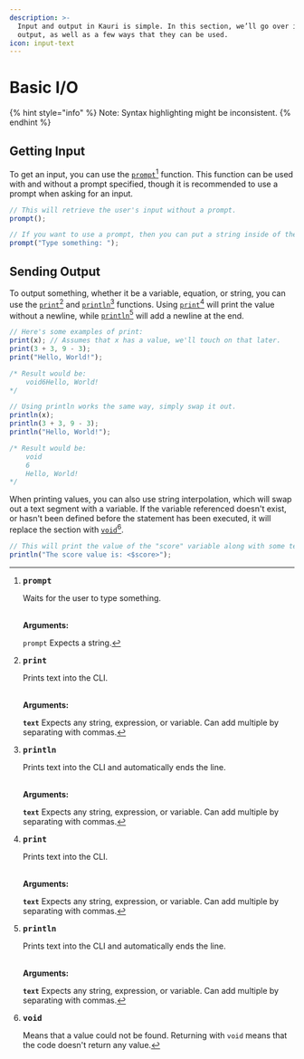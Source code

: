 ```yaml
---
description: >-
  Input and output in Kauri is simple. In this section, we’ll go over input and
  output, as well as a few ways that they can be used.
icon: input-text
---
```


# Basic I/O

{% hint style="info" %}
Note: Syntax highlighting might be inconsistent.
{% endhint %}

## Getting Input

To get an input, you can use the [`prompt`](#user-content-fn-1)[^1] function. This function can be used with and without a prompt specified, though it is recommended to use a prompt when asking for an input.

```typescript
// This will retrieve the user's input without a prompt.
prompt();

// If you want to use a prompt, then you can put a string inside of the parentheses.
prompt("Type something: ");
```

## Sending Output

To output something, whether it be a variable, equation, or string, you can use the [`print`](#user-content-fn-2)[^2] and [`println`](#user-content-fn-3)[^3] functions. Using [`print`](#user-content-fn-2)[^2] will print the value without a newline, while [`println`](#user-content-fn-3)[^3] will add a newline at the end.

```typescript
// Here's some examples of print:
print(x); // Assumes that x has a value, we'll touch on that later.
print(3 + 3, 9 - 3);
print("Hello, World!");

/* Result would be:
    void6Hello, World!
*/

// Using println works the same way, simply swap it out.
println(x);
println(3 + 3, 9 - 3);
println("Hello, World!");

/* Result would be: 
    void
    6
    Hello, World!
*/
```

When printing values, you can also use string interpolation, which will swap out a text segment with a variable. If the variable referenced doesn't exist, or hasn't been defined before the statement has been executed, it will replace the section with [`void`](#user-content-fn-4)[^4].

```typescript
// This will print the value of the "score" variable along with some text.
println("The score value is: <$score>");
```



[^1]: <kbd>**prompt**</kbd>

    Waits for the user to type something.

    \
    **Arguments:**

    `prompt` Expects a string.

[^2]: <kbd>**print**</kbd>

    Prints text into the CLI.

    \
    **Arguments:**

    **`text`** Expects any string, expression, or variable. Can add multiple by separating with commas.

[^3]: <kbd>**println**</kbd>

    Prints text into the CLI and automatically ends the line.

    \
    **Arguments:**

    **`text`** Expects any string, expression, or variable. Can add multiple by separating with commas.

[^4]: <kbd>**void**</kbd>&#x20;

    Means that a value could not be found. Returning with `void` means that the code doesn't return any value.
